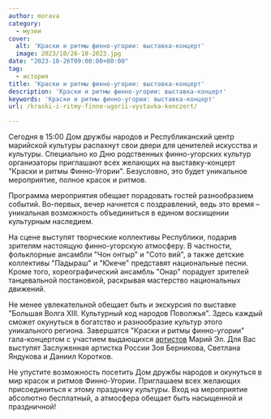 ```yaml
---
author: morava
category:
  - музеи
cover:
  alt: 'Краски и ритмы финно-угории: выставка-концерт'
  image: 2023/10/26-10-2023.jpg
date: "2023-10-26T09:00:00+00:00"
tag:
  - история
title: 'Краски и ритмы финно-угории: выставка-концерт'
description: 'Краски и ритмы финно-угории: выставка-концерт'
keywords: 'Краски и ритмы финно-угории: выставка-концерт'
url: /kraski-i-ritmy-finno-ugorii-vystavka-konczert/

---
```

Сегодня в 15:00 Дом дружбы народов и Республиканский центр марийской культуры распахнут свои двери для ценителей искусства и культуры. Специально ко Дню родственных финно-угорских культур организаторы приглашают всех желающих на выставку-концерт "Краски и ритмы Финно-Угории". Безусловно, это будет уникальное мероприятие, полное красок и ритмов.

Программа мероприятия обещает порадовать гостей разнообразием событий. Во-первых, вечер начнется с поздравлений, ведь это время – уникальная возможность объединиться в едином восхищении культурным наследием.

На сцене выступят творческие коллективы Республики, подарив зрителям настоящую финно-угорскую атмосферу. В частности, фольклорные ансамбли "Чон оҥгыр" и "Сото вий", а также детские коллективы "Падыраш" и "Юкече" представят национальные песни. Кроме того, хореографический ансамбль "Онар" порадует зрителей танцевальной постановкой, раскрывая мастерство национальных движений.

Не менее увлекательной обещает быть и экскурсия по выставке "Большая Волга XIII. Культурный код народов Поволжья". Здесь каждый сможет окунуться в богатство и разнообразие культур этого уникального региона. Завершатся "Краски и ритмы финно-угории" гала-концертом с участием выдающихся [артистов](/festival-opernogo-iskusstva-v-joshkar-ole/) Марий Эл. Для Вас выступят Заслуженная артистка России Зоя Берникова, Светлана Яндукова и Даниил Коротков.

Не упустите возможность посетить Дом дружбы народов и окунуться в мир красок и ритмов Финно-Угории. Приглашаем всех желающих присоединиться к этому празднику культуры. Вход на мероприятие абсолютно бесплатный, а атмосфера обещает быть насыщенной и праздничной!

